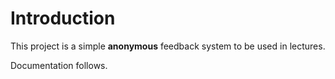 # Introduction

This project is a simple **anonymous** feedback system to be used in lectures. 

Documentation follows.
